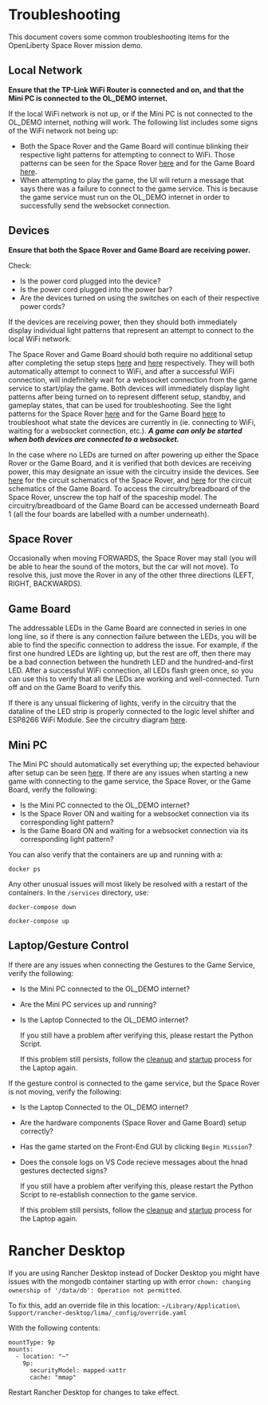 # Troubleshooting

This document covers some common troubleshooting items for the OpenLiberty Space Rover mission demo.

## Local Network

**Ensure that the TP-Link WiFi Router is connected and on, and that the Mini PC is connected to the OL_DEMO internet.** 

If the local WiFi network is not up, or if the Mini PC is not connected to the OL_DEMO internet, nothing will work. The following list includes some signs of the WiFi network not being up:
* Both the Space Rover and the Game Board will continue blinking their respective light patterns for attempting to connect to WiFi. Those patterns can be seen for the Space Rover [here](./setup.md#space-rover-state-light-patterns) and for the Game Board [here](./setup.md#game-board-state-light-patterns).
* When attempting to play the game, the UI will return a message that says there was a failure to connect to the game service. This is because the game service must run on the OL_DEMO internet in order to successfully send the websocket connection.

## Devices

**Ensure that both the Space Rover and Game Board are receiving power.**

Check:

- Is the power cord plugged into the device?
- Is the power cord plugged into the power bar?
- Are the devices turned on using the switches on each of their respective power cords?

If the devices are receiving power, then they should both immediately display individual light patterns that represent an attempt to connect to the local WiFi network.

The Space Rover and Game Board should both require no additional setup after completing the setup steps [here](./setup.md#space-rover) and [here](./setup.md#game-board) respectively. They will both automatically attempt to connect to WiFi, and after a successful WiFi connection, will indefinitely wait for a websocket connection from the game service to start/play the game. Both devices will immediately display light patterns after being turned on to represent different setup, standby, and gameplay states, that can be used for troubleshooting. See the light patterns for the Space Rover [here](./setup.md#space-rover-state-light-patterns) and for the Game Board [here](./setup.md#game-board-state-light-patterns) to troubleshoot what state the devices are currently in (ie. connecting to WiFi, waiting for a websocket connection, etc.). _**A game can only be started when both devices are connected to a websocket.**_

In the case where no LEDs are turned on after powering up either the Space Rover or the Game Board, and it is verified that both devices are receiving power, this may designate an issue with the circuitry inside the devices. See [here](../devices/space-rover/README.md) for the circuit schematics of the Space Rover, and [here](../devices/game-board/README.md) for the circuit schematics of the Game Board. To access the circuitry/breadboard of the Space Rover, unscrew the top half of the spaceship model. The circuitry/breadboard of the Game Board can be accessed underneath Board 1 (all the four boards are labelled with a number underneath).

## Space Rover

Occasionally when moving FORWARDS, the Space Rover may stall (you will be able to hear the sound of the motors, but the car will not move). To resolve this, just move the Rover in any of the other three directions (LEFT, RIGHT, BACKWARDS).

## Game Board

The addressable LEDs in the Game Board are connected in series in one long line, so if there is any connection failure between the LEDs, you will be able to find the specific connection to address the issue. For example, if the first one hundred LEDs are lighting up, but the rest are off, then there may be a bad connection between the hundreth LED and the hundred-and-first LED. After a successful WiFi connection, all LEDs flash green once, so you can use this to verify that all the LEDs are working and well-connected. Turn off and on the Game Board to verify this.

If there is any unsual flickering of lights, verify in the circuitry that the dataline of the LED strip is properly connected to the logic level shifter and ESP8266 WiFi Module. See the circuitry diagram [here](../devices/game-board/README.md).

## Mini PC

The Mini PC should automatically set everything up; the expected behaviour after setup can be seen [here](../documentation/setup.md#mini-pc). If there are any issues when starting a new game with connecting to the game service, the Space Rover, or the Game Board, verify the following:

- Is the Mini PC connected to the OL_DEMO internet?
- Is the Space Rover ON and waiting for a websocket connection via its corresponding light pattern?
- Is the Game Board ON and waiting for a websocket connection via its corresponding light pattern?

You can also verify that the containers are up and running with a:

```
docker ps
```

Any other unusual issues will most likely be resolved with a restart of the containers. In the `/services` directory, use:
```
docker-compose down

docker-compose up
```

## Laptop/Gesture Control

If there are any issues when connecting the Gestures to the Game Service, verify the following:

  - Is the Mini PC connected to the OL_DEMO internet?
  - Are the Mini PC services up and running?
  - Is the Laptop Connected to the OL_DEMO internet?

    If you still have a problem after verifying this, please restart the Python Script. 

    If this problem still persists, follow the [cleanup](https://github.com/OpenLiberty/space-rover-mission/blob/main/documentation/cleanup.md#laptopgesture-control) and [startup](https://github.com/OpenLiberty/space-rover-mission/blob/main/documentation/setup.md#laptop-with-a-camera) process for the Laptop again.


If the gesture control is connected to the game service, but the Space Rover is not moving, verify the following:

  - Is the Laptop Connected to the OL_DEMO internet?
  - Are the hardware components (Space Rover and Game Board) setup correctly?
  - Has the game started on the Front-End GUI by clicking `Begin Mission`?
  - Does the console logs on VS Code recieve messages about the hnad gestures dectected signs?

    If you still have a problem after verifying this, please restart the Python Script to re-establish connection to the game service.

    If this problem still persists, follow the [cleanup](https://github.com/OpenLiberty/space-rover-mission/blob/main/documentation/cleanup.md#laptopgesture-control) and [startup](https://github.com/OpenLiberty/space-rover-mission/blob/main/documentation/setup.md#laptop-with-a-camera) process for the Laptop again.

# Rancher Desktop
If you are using Rancher Desktop instead of Docker Desktop you might have issues with the mongodb container starting up with error `chown: changing ownership of '/data/db': Operation not permitted`. 

To fix this, add an override file in this location: `~/Library/Application\ Support/rancher-desktop/lima/_config/override.yaml`

With the following contents:
```
mountType: 9p
mounts:
  - location: "~"
    9p:
      securityModel: mapped-xattr
      cache: "mmap"
```

Restart Rancher Desktop for changes to take effect. 
